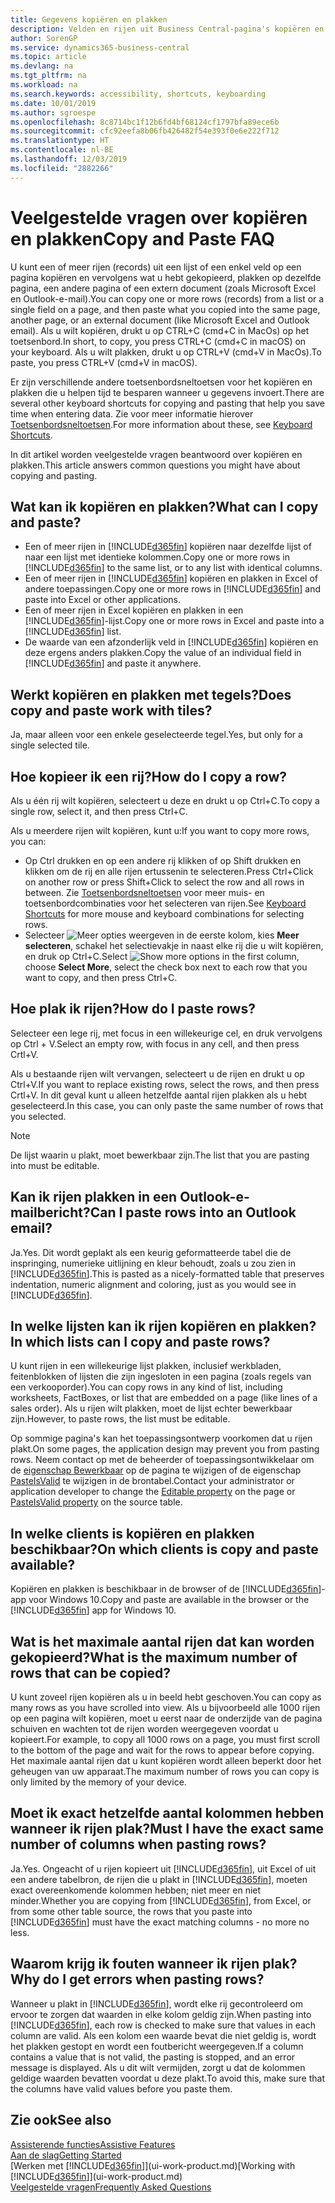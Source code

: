 ```yaml
---
title: Gegevens kopiëren en plakken
description: Velden en rijen uit Business Central-pagina's kopiëren en ergens anders plakken.
author: SorenGP
ms.service: dynamics365-business-central
ms.topic: article
ms.devlang: na
ms.tgt_pltfrm: na
ms.workload: na
ms.search.keywords: accessibility, shortcuts, keyboarding
ms.date: 10/01/2019
ms.author: sgroespe
ms.openlocfilehash: 8c8714bc1f12b6fd4bf68124cf1797bfa89ece6b
ms.sourcegitcommit: cfc92eefa8b06fb426482f54e393f0e6e222f712
ms.translationtype: HT
ms.contentlocale: nl-BE
ms.lasthandoff: 12/03/2019
ms.locfileid: "2882266"
---
```

# <a name="copy-and-paste-faq"></a><span data-ttu-id="b7a53-103">Veelgestelde vragen over kopiëren en plakken</span><span class="sxs-lookup"><span data-stu-id="b7a53-103">Copy and Paste FAQ</span></span>
<span data-ttu-id="b7a53-104">U kunt een of meer rijen (records) uit een lijst of een enkel veld op een pagina kopiëren en vervolgens wat u hebt gekopieerd, plakken op dezelfde pagina, een andere pagina of een extern document (zoals Microsoft Excel en Outlook-e-mail).</span><span class="sxs-lookup"><span data-stu-id="b7a53-104">You can copy one or more rows (records) from a list or a single field on a page, and then paste what you copied into the same page, another page, or an external document (like Microsoft Excel and Outlook email).</span></span> <span data-ttu-id="b7a53-105">Als u wilt kopiëren, drukt u op CTRL+C (cmd+C in MacOs) op het toetsenbord.</span><span class="sxs-lookup"><span data-stu-id="b7a53-105">In short, to copy, you press CTRL+C (cmd+C in macOS) on your keyboard.</span></span> <span data-ttu-id="b7a53-106">Als u wilt plakken, drukt u op CTRL+V (cmd+V in MacOs).</span><span class="sxs-lookup"><span data-stu-id="b7a53-106">To paste, you press CTRL+V (cmd+V in macOS).</span></span>

<span data-ttu-id="b7a53-107">Er zijn verschillende andere toetsenbordsneltoetsen voor het kopiëren en plakken die u helpen tijd te besparen wanneer u gegevens invoert.</span><span class="sxs-lookup"><span data-stu-id="b7a53-107">There are several other keyboard shortcuts for copying and pasting that help you save time when entering data.</span></span> <span data-ttu-id="b7a53-108">Zie voor meer informatie hierover [Toetsenbordsneltoetsen](keyboard-shortcuts.md#CopyRows).</span><span class="sxs-lookup"><span data-stu-id="b7a53-108">For more information about these, see [Keyboard Shortcuts](keyboard-shortcuts.md#CopyRows).</span></span>

<span data-ttu-id="b7a53-109">In dit artikel worden veelgestelde vragen beantwoord over kopiëren en plakken.</span><span class="sxs-lookup"><span data-stu-id="b7a53-109">This article answers common questions you might have about copying and pasting.</span></span>  

## <a name="what-can-i-copy-and-paste"></a><span data-ttu-id="b7a53-110">Wat kan ik kopiëren en plakken?</span><span class="sxs-lookup"><span data-stu-id="b7a53-110">What can I copy and paste?</span></span>
- <span data-ttu-id="b7a53-111">Een of meer rijen in [!INCLUDE[d365fin](includes/d365fin_md.md)] kopiëren naar dezelfde lijst of naar een lijst met identieke kolommen.</span><span class="sxs-lookup"><span data-stu-id="b7a53-111">Copy one or more rows in [!INCLUDE[d365fin](includes/d365fin_md.md)] to the same list, or to any list with identical columns.</span></span>
- <span data-ttu-id="b7a53-112">Een of meer rijen in [!INCLUDE[d365fin](includes/d365fin_md.md)] kopiëren en plakken in Excel of andere toepassingen.</span><span class="sxs-lookup"><span data-stu-id="b7a53-112">Copy one or more rows in [!INCLUDE[d365fin](includes/d365fin_md.md)] and paste into Excel or other applications.</span></span>
- <span data-ttu-id="b7a53-113">Een of meer rijen in Excel kopiëren en plakken in een [!INCLUDE[d365fin](includes/d365fin_md.md)]-lijst.</span><span class="sxs-lookup"><span data-stu-id="b7a53-113">Copy one or more rows in Excel and paste into a [!INCLUDE[d365fin](includes/d365fin_md.md)] list.</span></span>
- <span data-ttu-id="b7a53-114">De waarde van een afzonderlijk veld in [!INCLUDE[d365fin](includes/d365fin_md.md)] kopiëren en deze ergens anders plakken.</span><span class="sxs-lookup"><span data-stu-id="b7a53-114">Copy the value of an individual field in [!INCLUDE[d365fin](includes/d365fin_md.md)] and paste it anywhere.</span></span>

## <a name="does-copy-and-paste-work-with-tiles"></a><span data-ttu-id="b7a53-115">Werkt kopiëren en plakken met tegels?</span><span class="sxs-lookup"><span data-stu-id="b7a53-115">Does copy and paste work with tiles?</span></span>
<span data-ttu-id="b7a53-116">Ja, maar alleen voor een enkele geselecteerde tegel.</span><span class="sxs-lookup"><span data-stu-id="b7a53-116">Yes, but only for a single selected tile.</span></span>

## <a name="how-do-i-copy-a-row"></a><span data-ttu-id="b7a53-117">Hoe kopieer ik een rij?</span><span class="sxs-lookup"><span data-stu-id="b7a53-117">How do I copy a row?</span></span>
<span data-ttu-id="b7a53-118">Als u één rij wilt kopiëren, selecteert u deze en drukt u op Ctrl+C.</span><span class="sxs-lookup"><span data-stu-id="b7a53-118">To copy a single row, select it, and then press Ctrl+C.</span></span>

<span data-ttu-id="b7a53-119">Als u meerdere rijen wilt kopiëren, kunt u:</span><span class="sxs-lookup"><span data-stu-id="b7a53-119">If you want to copy more rows, you can:</span></span>
- <span data-ttu-id="b7a53-120">Op Ctrl drukken en op een andere rij klikken of op Shift drukken en klikken om de rij en alle rijen ertussenin te selecteren.</span><span class="sxs-lookup"><span data-stu-id="b7a53-120">Press Ctrl+Click on another row or press Shift+Click to select the row and all rows in between.</span></span> <span data-ttu-id="b7a53-121">Zie [Toetsenbordsneltoetsen](keyboard-shortcuts.md#CopyRows) voor meer muis- en toetsenbordcombinaties voor het selecteren van rijen.</span><span class="sxs-lookup"><span data-stu-id="b7a53-121">See [Keyboard Shortcuts](keyboard-shortcuts.md#CopyRows) for more mouse and keyboard combinations for selecting rows.</span></span>
- <span data-ttu-id="b7a53-122">Selecteer ![Meer opties weergeven](media/show-more-options-icon.png "Pictogram Meer opties weergeven") in de eerste kolom, kies **Meer selecteren**, schakel het selectievakje in naast elke rij die u wilt kopiëren, en druk op Ctrl+C.</span><span class="sxs-lookup"><span data-stu-id="b7a53-122">Select ![Show more options](media/show-more-options-icon.png "Show more options icon") in the first column, choose **Select More**, select the check box next to each row that you want to copy, and then press Ctrl+C.</span></span>

## <a name="how-do-i-paste-rows"></a><span data-ttu-id="b7a53-123">Hoe plak ik rijen?</span><span class="sxs-lookup"><span data-stu-id="b7a53-123">How do I paste rows?</span></span>
<span data-ttu-id="b7a53-124">Selecteer een lege rij, met focus in een willekeurige cel, en druk vervolgens op Ctrl + V.</span><span class="sxs-lookup"><span data-stu-id="b7a53-124">Select an empty row, with focus in any cell, and then press Crtl+V.</span></span>

<span data-ttu-id="b7a53-125">Als u bestaande rijen wilt vervangen, selecteert u de rijen en drukt u op Ctrl+V.</span><span class="sxs-lookup"><span data-stu-id="b7a53-125">If you want to replace existing rows, select the rows, and then press Crtl+V.</span></span> <span data-ttu-id="b7a53-126">In dit geval kunt u alleen hetzelfde aantal rijen plakken als u hebt geselecteerd.</span><span class="sxs-lookup"><span data-stu-id="b7a53-126">In this case, you can only paste the same number of rows that you selected.</span></span>

> [!NOTE]
> <span data-ttu-id="b7a53-127">De lijst waarin u plakt, moet bewerkbaar zijn.</span><span class="sxs-lookup"><span data-stu-id="b7a53-127">The list that you are pasting into must be editable.</span></span>

<!-- Rows are pasted directly where your cursor is located. If you paste into an empty line, any existing subsequent lines will be moved after the pasted lines. If you paste into an existing line or lines, this will be overwritten.-->

## <a name="can-i-paste-rows-into-an-outlook-email"></a><span data-ttu-id="b7a53-128">Kan ik rijen plakken in een Outlook-e-mailbericht?</span><span class="sxs-lookup"><span data-stu-id="b7a53-128">Can I paste rows into an Outlook email?</span></span>
<span data-ttu-id="b7a53-129">Ja.</span><span class="sxs-lookup"><span data-stu-id="b7a53-129">Yes.</span></span> <span data-ttu-id="b7a53-130">Dit wordt geplakt als een keurig geformatteerde tabel die de inspringing, numerieke uitlijning en kleur behoudt, zoals u zou zien in [!INCLUDE[d365fin](includes/d365fin_md.md)].</span><span class="sxs-lookup"><span data-stu-id="b7a53-130">This is pasted as a nicely-formatted table that preserves indentation, numeric alignment and coloring, just as you would see in [!INCLUDE[d365fin](includes/d365fin_md.md)].</span></span>

## <a name="in-which-lists-can-i-copy-and-paste-rows"></a><span data-ttu-id="b7a53-131">In welke lijsten kan ik rijen kopiëren en plakken?</span><span class="sxs-lookup"><span data-stu-id="b7a53-131">In which lists can I copy and paste rows?</span></span>
<span data-ttu-id="b7a53-132">U kunt rijen in een willekeurige lijst plakken, inclusief werkbladen, feitenblokken of lijsten die zijn ingesloten in een pagina (zoals regels van een verkooporder).</span><span class="sxs-lookup"><span data-stu-id="b7a53-132">You can copy rows in any kind of list, including worksheets, FactBoxes, or list that are embedded on a page (like lines of a sales order).</span></span> <span data-ttu-id="b7a53-133">Als u rijen wilt plakken, moet de lijst echter bewerkbaar zijn.</span><span class="sxs-lookup"><span data-stu-id="b7a53-133">However, to paste rows, the list must be editable.</span></span>

<span data-ttu-id="b7a53-134">Op sommige pagina's kan het toepassingsontwerp voorkomen dat u rijen plakt.</span><span class="sxs-lookup"><span data-stu-id="b7a53-134">On some pages, the application design may prevent you from pasting rows.</span></span> <span data-ttu-id="b7a53-135">Neem contact op met de beheerder of toepassingsontwikkelaar om de [eigenschap Bewerkbaar](/dynamics365/business-central/dev-itpro/developer/properties/devenv-editable-property) op de pagina te wijzigen of de eigenschap [PasteIsValid](/dynamics365/business-central/dev-itpro/developer/properties/devenv-pasteisvalid-property) te wijzigen in de brontabel.</span><span class="sxs-lookup"><span data-stu-id="b7a53-135">Contact your administrator or application developer to change the [Editable property](/dynamics365/business-central/dev-itpro/developer/properties/devenv-editable-property) on the page or [PasteIsValid property](/dynamics365/business-central/dev-itpro/developer/properties/devenv-pasteisvalid-property) on the source table.</span></span>

## <a name="on-which-clients-is-copy-and-paste-available"></a><span data-ttu-id="b7a53-136">In welke clients is kopiëren en plakken beschikbaar?</span><span class="sxs-lookup"><span data-stu-id="b7a53-136">On which clients is copy and paste available?</span></span>
<span data-ttu-id="b7a53-137">Kopiëren en plakken is beschikbaar in de browser of de [!INCLUDE[d365fin](includes/d365fin_md.md)]-app voor Windows 10.</span><span class="sxs-lookup"><span data-stu-id="b7a53-137">Copy and paste are available in the browser or the [!INCLUDE[d365fin](includes/d365fin_md.md)] app for Windows 10.</span></span>

## <a name="what-is-the-maximum-number-of-rows-that-can-be-copied"></a><span data-ttu-id="b7a53-138">Wat is het maximale aantal rijen dat kan worden gekopieerd?</span><span class="sxs-lookup"><span data-stu-id="b7a53-138">What is the maximum number of rows that can be copied?</span></span>
<span data-ttu-id="b7a53-139">U kunt zoveel rijen kopiëren als u in beeld hebt geschoven.</span><span class="sxs-lookup"><span data-stu-id="b7a53-139">You can copy as many rows as you have scrolled into view.</span></span> <span data-ttu-id="b7a53-140">Als u bijvoorbeeld alle 1000 rijen op een pagina wilt kopiëren, moet u eerst naar de onderzijde van de pagina schuiven en wachten tot de rijen worden weergegeven voordat u kopieert.</span><span class="sxs-lookup"><span data-stu-id="b7a53-140">For example, to copy all 1000 rows on a page, you must first scroll to the bottom of the page and wait for the rows to appear before copying.</span></span> <span data-ttu-id="b7a53-141">Het maximale aantal rijen dat u kunt kopiëren wordt alleen beperkt door het geheugen van uw apparaat.</span><span class="sxs-lookup"><span data-stu-id="b7a53-141">The maximum number of rows you can copy is only limited by the memory of your device.</span></span>

## <a name="must-i-have-the-exact-same-number-of-columns-when-pasting-rows"></a><span data-ttu-id="b7a53-142">Moet ik exact hetzelfde aantal kolommen hebben wanneer ik rijen plak?</span><span class="sxs-lookup"><span data-stu-id="b7a53-142">Must I have the exact same number of columns when pasting rows?</span></span>
<span data-ttu-id="b7a53-143">Ja.</span><span class="sxs-lookup"><span data-stu-id="b7a53-143">Yes.</span></span> <span data-ttu-id="b7a53-144">Ongeacht of u rijen kopieert uit [!INCLUDE[d365fin](includes/d365fin_md.md)], uit Excel of uit een andere tabelbron, de rijen die u plakt in [!INCLUDE[d365fin](includes/d365fin_md.md)], moeten exact overeenkomende kolommen hebben; niet meer en niet minder.</span><span class="sxs-lookup"><span data-stu-id="b7a53-144">Whether you are copying from [!INCLUDE[d365fin](includes/d365fin_md.md)], from Excel, or from some other table source, the rows that you paste into [!INCLUDE[d365fin](includes/d365fin_md.md)] must have the exact matching columns - no more no less.</span></span>

## <a name="why-do-i-get-errors-when-pasting-rows"></a><span data-ttu-id="b7a53-145">Waarom krijg ik fouten wanneer ik rijen plak?</span><span class="sxs-lookup"><span data-stu-id="b7a53-145">Why do I get errors when pasting rows?</span></span>
<span data-ttu-id="b7a53-146">Wanneer u plakt in [!INCLUDE[d365fin](includes/d365fin_md.md)], wordt elke rij gecontroleerd om ervoor te zorgen dat waarden in elke kolom geldig zijn.</span><span class="sxs-lookup"><span data-stu-id="b7a53-146">When pasting into [!INCLUDE[d365fin](includes/d365fin_md.md)], each row is checked to make sure that values in each column are valid.</span></span> <span data-ttu-id="b7a53-147">Als een kolom een waarde bevat die niet geldig is, wordt het plakken gestopt en wordt een foutbericht weergegeven.</span><span class="sxs-lookup"><span data-stu-id="b7a53-147">If a column contains a value that is not valid, the pasting is stopped, and an error message is displayed.</span></span> <span data-ttu-id="b7a53-148">Als u dit wilt vermijden, zorgt u dat de kolommen geldige waarden bevatten voordat u deze plakt.</span><span class="sxs-lookup"><span data-stu-id="b7a53-148">To avoid this, make sure that the columns have valid values before you paste them.</span></span>


## <a name="see-also"></a><span data-ttu-id="b7a53-149">Zie ook</span><span class="sxs-lookup"><span data-stu-id="b7a53-149">See also</span></span>
[<span data-ttu-id="b7a53-150">Assisterende functies</span><span class="sxs-lookup"><span data-stu-id="b7a53-150">Assistive Features</span></span>](ui-accessibility.md)  
[<span data-ttu-id="b7a53-151">Aan de slag</span><span class="sxs-lookup"><span data-stu-id="b7a53-151">Getting Started</span></span>](product-get-started.md)  
<span data-ttu-id="b7a53-152">[Werken met [!INCLUDE[d365fin](includes/d365fin_md.md)]](ui-work-product.md)</span><span class="sxs-lookup"><span data-stu-id="b7a53-152">[Working with [!INCLUDE[d365fin](includes/d365fin_md.md)]](ui-work-product.md)</span></span>  
[<span data-ttu-id="b7a53-153">Veelgestelde vragen</span><span class="sxs-lookup"><span data-stu-id="b7a53-153">Frequently Asked Questions</span></span>](across-faq.md)  
